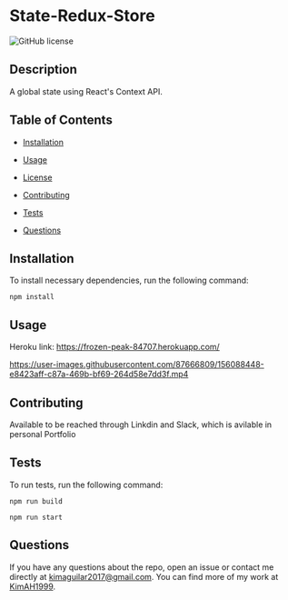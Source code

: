 #  State-Redux-Store
![GitHub license](https://img.shields.io/badge/license-MIT-blue.svg)

## Description

A global state using React's Context API.

## Table of Contents 

* [Installation](#installation)

* [Usage](#usage)

* [License](#license)

* [Contributing](#contributing)

* [Tests](#tests)

* [Questions](#questions)

## Installation

To install necessary dependencies, run the following command:

```
npm install
```

## Usage

Heroku link: https://frozen-peak-84707.herokuapp.com/



https://user-images.githubusercontent.com/87666809/156088448-e8423aff-c87a-469b-bf69-264d58e7dd3f.mp4


  
## Contributing

Available to be reached through Linkdin and Slack, which is avilable in personal Portfolio

## Tests

To run tests, run the following command:

```
npm run build

npm run start
```

## Questions

If you have any questions about the repo, open an issue or contact me directly at kimaguilar2017@gmail.com. You can find more of my work at [KimAH1999](https://github.com/KimAH1999/).

